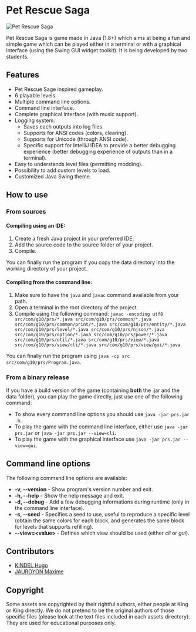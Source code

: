 # Pet Rescue Saga

![Pet Rescue Saga](https://hk-backup.s3.eu-west-3.amazonaws.com/images/logo.png)

Pet Rescue Saga is game made in Java (1.8+) which aims at being a fun and simple game which can be played either in a terminal or with a graphical interface (using the Swing GUI widget toolkit). It is being developed by two students.

## Features

- Pet Rescue Sage inspired gameplay.
- 6 playable levels.
- Multiple command line options.
- Command line interface.
- Complete graphical interface (with music support).
- Logging system:
	- Saves each outputs into log files.
	- Supports for ANSI codes (colors, clearing).
	- Supports for Unicode (through ANSI code).
	- Specific support for IntelliJ IDEA to provide a better debugging experience (better debugging experience of outputs than in a terminal).
- Easy to understands level files (permitting modding).
- Possibility to add custom levels to load.
- Customized Java Swing theme.

## How to use

### From sources

#### Compiling using an IDE:

1) Create a fresh Java project in your preferred IDE.
2) Add the source code to the source folder of your project.
3) Compile.

You can finally run the program if you copy the data directory into the working directory of your project.

#### Compiling from the command line:
1) Make sure to have the `java` and `javac` command available from your path.
2) Open a terminal in the root directory of the project.
3) Compile using the following command:
`javac -encoding utf8 src/com/g10/prs/*.java src/com/g10/prs/common/*.java src/com/g10/prs/common/print/*.java src/com/g10/prs/entity/*.java src/com/g10/prs/level/*.java src/com/g10/prs/njson/*.java src/com/g10/prs/option/*.java src/com/g10/prs/power/*.java src/com/g10/prs/util/*.java src/com/g10/prs/view/*.java src/com/g10/prs/view/cli/*.java src/com/g10/prs/view/gui/*.java`

You can finally run the program using `java -cp src src/com/g10/prs/Program.java`.

### From a binary release

If you have a build version of the game (containing **both** the .jar and the data folder), you can play the game directly, just use one of the following command:

- To show every command line options you should use `java -jar prs.jar -h`.
- To play the game with the command line interface, either  use `java -jar prs.jar` or `java -jar prs.jar --view=cli`.
- To play the game with the graphical interface use `java -jar prs.jar --view=gui`.

## Command line options

The following command line options are available:

- **-v, --version** - Show program's version number and exit.
- **-h, --help** - Show the help message and exit.
- **-d, --debug** - Add a few debugging informations during runtime (only in the command line interface).
- **-s, --seed** - Specifies a seed to use, useful to reproduce a specific level (obtain the same colors for each block, and generates the same block for levels that supports refilling).
- **--view=\<value\>** - Defines which view should be used (either *cli* or *gui*).

## Contributors

- [KINDEL Hugo](https://github.com/ForxVT)
- [JAUROYON Maxime](https://github.com/Maxime-Jauroyon)

## Copyright

Some assets are copyrighted by their rightful authors, either people at King or King directly. We do not pretend to be the original authors of those specific files (please look at the text files included in each assets directory). They are used for educational purposes only.